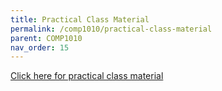 ```yaml
---
title: Practical Class Material
permalink: /comp1010/practical-class-material
parent: COMP1010
nav_order: 15
---
```


[Click here for practical class material](https://github.com/gaurav1780/comp1010practicalClassMaterial)